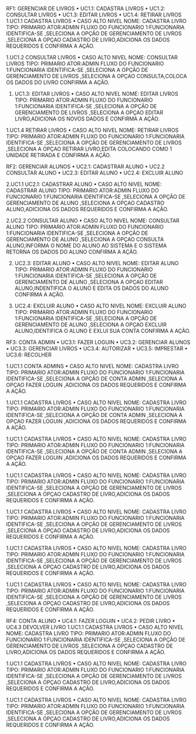 RF1: GERENCIAR DE LIVROS
• UC1.1: CADASTRA LIVROS
• UC1.2: CONSULTAR LIVROS
• UC1.3: EDITAR LIVROS
• UC1.4: RETIRAR LIVROS
1.UC1.1 CADASTRA LIVROS
•	CASO ALTO NIVEL
NOME: CADASTRA LIVRO
TIPO: PRIMARIO
ATOR:ADMIN
FLUXO DO FUNCIONARIO 1:FUNCIONARIA IDENTIFICA-SE ,SELECIONA A OPÇÃO DE GERENCIAMENTO DE LIVROS ,SELECIONA A OPÇAO CADASTRO DE LIVRO,ADICIONA OS DADOS REQUERIDOS E CONFIRMA A AÇÃO.

1.UC1.2 CONSULTAR LIVROS
•	CASO ALTO NIVEL
NOME: CONSULTAR LIVROS
TIPO: PRIMARIO
ATOR:ADMIN
FLUXO DO FUNCIONARIO 1:FUNCIONARIA IDENTIFICA-SE ,SELECIONA A OPÇÃO DE GERENCIAMENTO DE LIVROS ,SELECIONA A OPÇAO CONSULTA,COLOCA OS DADOS DO LIVRO  CONFIRMA A AÇÃO.

1. UC1.3: EDITAR LIVROS
•	CASO ALTO NIVEL
NOME: EDITAR LIVROS
TIPO: PRIMARIO
ATOR:ADMIN
FLUXO DO FUNCIONARIO 1:FUNCIONARIA IDENTIFICA-SE ,SELECIONA A OPÇÃO DE GERENCIAMENTO DE LIVROS ,SELECIONA A OPÇAO EDITAR  LIVRO,ADICIONA OS NOVOS DADOS E CONFIRMA A AÇÃO.

1.UC1.4 RETIRAR LIVROS
•	CASO ALTO NIVEL
NOME: RETIRAR LIVROS
TIPO: PRIMARIO
ATOR:ADMIN
FLUXO DO FUNCIONARIO 1:FUNCIONARIA IDENTIFICA-SE ,SELECIONA A OPÇÃO DE GERENCIAMENTO DE LIVROS ,SELECIONA A OPÇAO RETIRAR  LIVRO,EDITA COLOCANDO COMO 1 UNIDADE RETIRADA E CONFIRMA A AÇÃO.


RF2: GERENCIAR ALUNOS
• UC2.1: CADASTRAR ALUNO
• UC2.2 CONSULTAR ALUNO
• UC2.3: EDITAR ALUNO
• UC2.4: EXCLUIR ALUNO

2.UC1.1 UC2.1: CADASTRAR ALUNO
•	CASO ALTO NIVEL
NOME: CADASTRAR ALUNO
TIPO: PRIMARIO
ATOR:ADMIN
FLUXO DO FUNCIONARIO 1:FUNCIONARIA IDENTIFICA-SE ,SELECIONA A OPÇÃO DE GERENCIAMENTO DE  ALUNO ,SELECIONA A OPÇAO CADASTRO ALUNO,ADICIONA OS DADOS REQUERIDOS E CONFIRMA A AÇÃO.

2.UC2.2 CONSULTAR ALUNO
•	CASO ALTO NIVEL
NOME: CONSULTAR ALUNO
TIPO: PRIMARIO
ATOR:ADMIN
FLUXO DO FUNCIONARIO 1:FUNCIONARIA IDENTIFICA-SE ,SELECIONA A OPÇÃO DE GERENCIAMENTO DE ALUNO ,SELECIONA A OPÇAO CONSULTA ALUNO,INFORMA O NOME DO ALUNO AO SISTEMA E O SISTEMA RETORNA OS DADOS DO ALUNO CONFIRMA A AÇÃO.

2. UC2.3: EDITAR ALUNO
•	CASO ALTO NIVEL
NOME: EDITAR ALUNO
TIPO: PRIMARIO
ATOR:ADMIN
FLUXO DO FUNCIONARIO 1:FUNCIONARIA IDENTIFICA-SE ,SELECIONA A OPÇÃO DE GERENCIAMENTO DE ALUNO ,SELECIONA A OPÇAO EDITAR ALUNO,INDENTIFICA O ALUNO E EDITA OS DADOS DO ALUNO CONFIRMA A AÇÃO.

2. UC2.4: EXCLUIR ALUNO
•	CASO ALTO NIVEL
NOME: EXCLUIR ALUNO
TIPO: PRIMARIO
ATOR:ADMIN
FLUXO DO FUNCIONARIO 1:FUNCIONARIA IDENTIFICA-SE ,SELECIONA A OPÇÃO DE GERENCIAMENTO DE ALUNO ,SELECIONA A OPÇAO EXCLUIR ALUNO,IDENTIFICA O ALUNO E EXLUI SUA CONTA CONFIRMA A AÇÃO.


RF3: CONTA ADMIN
• UC3.1: FAZER LOGUIN
• UC3.2: GERENCIAR ALUNOS
• UC3.3: GERENCIAR LIVROS
• UC3.4: AUTORIZAR
• UC3.5: IMPRESTAR
• UC3.6: RECOLHER

1.UC1.1 CONTA ADMINS
•	CASO ALTO NIVEL
NOME: CADASTRA LIVRO
TIPO: PRIMARIO
ATOR:ADMIN
FLUXO DO FUNCIONARIO 1:FUNCIONARIA IDENTIFICA-SE ,SELECIONA A OPÇÃO DE CONTA ADMIN ,SELECIONA A OPÇAO FAZER LOGUIN ,ADICIONA OS DADOS REQUERIDOS E CONFIRMA A AÇÃO.

1.UC1.1 CADASTRA LIVROS
•	CASO ALTO NIVEL
NOME: CADASTRA LIVRO
TIPO: PRIMARIO
ATOR:ADMIN
FLUXO DO FUNCIONARIO 1:FUNCIONARIA IDENTIFICA-SE ,SELECIONA A OPÇÃO DE CONTA ADMIN ,SELECIONA A OPÇAO FAZER LOGUIN ,ADICIONA OS DADOS REQUERIDOS E CONFIRMA A AÇÃO.

1.UC1.1 CADASTRA LIVROS
•	CASO ALTO NIVEL
NOME: CADASTRA LIVRO
TIPO: PRIMARIO
ATOR:ADMIN
FLUXO DO FUNCIONARIO 1:FUNCIONARIA IDENTIFICA-SE ,SELECIONA A OPÇÃO DE CONTA ADMIN ,SELECIONA A OPÇAO FAZER LOGUIN ,ADICIONA OS DADOS REQUERIDOS E CONFIRMA A AÇÃO.


1.UC1.1 CADASTRA LIVROS
•	CASO ALTO NIVEL
NOME: CADASTRA LIVRO
TIPO: PRIMARIO
ATOR:ADMIN
FLUXO DO FUNCIONARIO 1:FUNCIONARIA IDENTIFICA-SE ,SELECIONA A OPÇÃO DE GERENCIAMENTO DE LIVROS ,SELECIONA A OPÇAO CADASTRO DE LIVRO,ADICIONA OS DADOS REQUERIDOS E CONFIRMA A AÇÃO.

1.UC1.1 CADASTRA LIVROS
•	CASO ALTO NIVEL
NOME: CADASTRA LIVRO
TIPO: PRIMARIO
ATOR:ADMIN
FLUXO DO FUNCIONARIO 1:FUNCIONARIA IDENTIFICA-SE ,SELECIONA A OPÇÃO DE GERENCIAMENTO DE LIVROS ,SELECIONA A OPÇAO CADASTRO DE LIVRO,ADICIONA OS DADOS REQUERIDOS E CONFIRMA A AÇÃO.

1.UC1.1 CADASTRA LIVROS
•	CASO ALTO NIVEL
NOME: CADASTRA LIVRO
TIPO: PRIMARIO
ATOR:ADMIN
FLUXO DO FUNCIONARIO 1:FUNCIONARIA IDENTIFICA-SE ,SELECIONA A OPÇÃO DE GERENCIAMENTO DE LIVROS ,SELECIONA A OPÇAO CADASTRO DE LIVRO,ADICIONA OS DADOS REQUERIDOS E CONFIRMA A AÇÃO.

1.UC1.1 CADASTRA LIVROS
•	CASO ALTO NIVEL
NOME: CADASTRA LIVRO
TIPO: PRIMARIO
ATOR:ADMIN
FLUXO DO FUNCIONARIO 1:FUNCIONARIA IDENTIFICA-SE ,SELECIONA A OPÇÃO DE GERENCIAMENTO DE LIVROS ,SELECIONA A OPÇAO CADASTRO DE LIVRO,ADICIONA OS DADOS REQUERIDOS E CONFIRMA A AÇÃO.

RF4: CONTA ALUNO
• UC4.1: FAZER LOGUIN
• UC4.2: PEDIR LIVRO
• UC4.3 DEVOLVER LIVRO
1.UC1.1 CADASTRA LIVROS
•	CASO ALTO NIVEL
NOME: CADASTRA LIVRO
TIPO: PRIMARIO
ATOR:ADMIN
FLUXO DO FUNCIONARIO 1:FUNCIONARIA IDENTIFICA-SE ,SELECIONA A OPÇÃO DE GERENCIAMENTO DE LIVROS ,SELECIONA A OPÇAO CADASTRO DE LIVRO,ADICIONA OS DADOS REQUERIDOS E CONFIRMA A AÇÃO.

1.UC1.1 CADASTRA LIVROS
•	CASO ALTO NIVEL
NOME: CADASTRA LIVRO
TIPO: PRIMARIO
ATOR:ADMIN
FLUXO DO FUNCIONARIO 1:FUNCIONARIA IDENTIFICA-SE ,SELECIONA A OPÇÃO DE GERENCIAMENTO DE LIVROS ,SELECIONA A OPÇAO CADASTRO DE LIVRO,ADICIONA OS DADOS REQUERIDOS E CONFIRMA A AÇÃO.

1.UC1.1 CADASTRA LIVROS
•	CASO ALTO NIVEL
NOME: CADASTRA LIVRO
TIPO: PRIMARIO
ATOR:ADMIN
FLUXO DO FUNCIONARIO 1:FUNCIONARIA IDENTIFICA-SE ,SELECIONA A OPÇÃO DE GERENCIAMENTO DE LIVROS ,SELECIONA A OPÇAO CADASTRO DE LIVRO,ADICIONA OS DADOS REQUERIDOS E CONFIRMA A AÇÃO.



